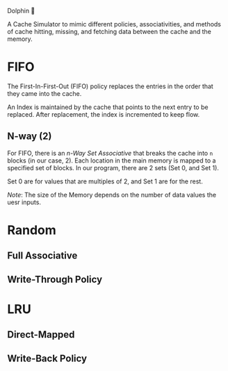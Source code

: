 Dolphin 🐬

A Cache Simulator to mimic different policies, associativities, and methods of cache hitting, missing, and fetching data between the cache and the memory.

# FIFO

The First-In-First-Out (FIFO) policy replaces the entries in the order that they came into the cache.

An Index is maintained by the cache that points to the next entry to be replaced. After replacement, the index is incremented to keep flow.


## N-way (2)

For FIFO, there is an *n-Way Set Associative* that breaks the cache into `n` blocks (in our case, 2). Each location in the main memory is mapped to a specified set of blocks. In our program, there are 2 sets (Set 0, and Set 1). 

Set 0 are for values that are multiples of 2, and Set 1 are for the rest. 

*Note*: The size of the Memory depends on the number of data values the uesr inputs.


# Random

## Full Associative

## Write-Through Policy


# LRU

## Direct-Mapped

## Write-Back Policy